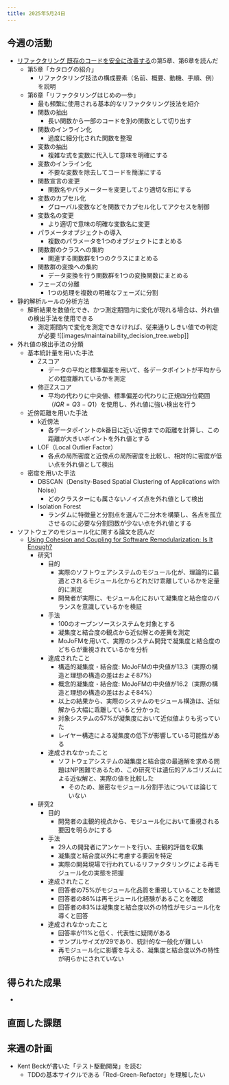 ```yaml
---
title: 2025年5月24日
---
```

## 今週の活動
- [リファクタリング 既存のコードを安全に改善する](https://www.ohmsha.co.jp/book/9784274224546/)の第5章、第6章を読んだ
	- 第5章「カタログの紹介」
		- リファクタリング技法の構成要素（名前、概要、動機、手順、例）を説明
	- 第6章「リファクタリングはじめの一歩」
		- 最も頻繁に使用される基本的なリファクタリング技法を紹介
		- 関数の抽出
			- 長い関数から一部のコードを別の関数として切り出す
		- 関数のインライン化
			- 過度に細分化された関数を整理
		- 変数の抽出
			- 複雑な式を変数に代入して意味を明確にする
		- 変数のインライン化
			- 不要な変数を除去してコードを簡潔にする
		- 関数宣言の変更
			- 関数名やパラメーターを変更してより適切な形にする
		- 変数のカプセル化
			- グローバル変数などを関数でカプセル化してアクセスを制御
		- 変数名の変更
			- より適切で意味の明確な変数名に変更
		- パラメータオブジェクトの導入
			- 複数のパラメータを1つのオブジェクトにまとめる
		- 関数群のクラスへの集約
			- 関連する関数群を1つのクラスにまとめる
		- 関数群の変換への集約
			- データ変換を行う関数群を1つの変換関数にまとめる
		- フェーズの分離
			- 1つの処理を複数の明確なフェーズに分割
- 静的解析ルールの分析方法
	- 解析結果を数値化でき、かつ測定期間内に変化が現れる場合は、外れ値の検出手法を使用できる
		- 測定期間内で変化を測定できなければ、従来通りしきい値での判定が必要
![[images/maintainability_decision_tree.webp]]
- 外れ値の検出手法の分類
	- 基本統計量を用いた手法
		- Zスコア
			- データの平均と標準偏差を用いて、各データポイントが平均からどの程度離れているかを測定
		- 修正Zスコア
			- 平均の代わりに中央値、標準偏差の代わりに正規四分位範囲（$IQR = Q3 - Q1$）を使用し、外れ値に強い検出を行う
	- 近傍距離を用いた手法
		- k近傍法
			- 各データポイントのk番目に近い近傍までの距離を計算し、この距離が大きいポイントを外れ値とする
		- LOF（Local Outlier Factor）
			- 各点の局所密度と近傍点の局所密度を比較し、相対的に密度が低い点を外れ値として検出
	- 密度を用いた手法
		- DBSCAN（Density-Based Spatial Clustering of Applications with Noise）
			- どのクラスターにも属さないノイズ点を外れ値として検出
		- Isolation Forest
			- ランダムに特徴量と分割点を選んで二分木を構築し、各点を孤立させるのに必要な分割回数が少ない点を外れ値とする
- ソフトウェアのモジュール化に関する論文を読んだ
	- [Using Cohesion and Coupling for Software Remodularization: Is It Enough?](https://dl.acm.org/doi/10.1145/2928268)
		- 研究1
			- 目的
				- 実際のソフトウェアシステムのモジュール化が、理論的に最適とされるモジュール化からどれだけ乖離しているかを定量的に測定
				- 開発者が実際に、モジュール化において凝集度と結合度のバランスを意識しているかを検証
			- 手法
				- 100のオープンソースシステムを対象とする
				- 凝集度と結合度の観点から近似解との差異を測定
				- MoJoFMを用いて、実際のシステム開発で凝集度と結合度のどちらが重視されているかを分析
			- 達成されたこと
				- 構造的凝集度・結合度: MoJoFMの中央値が13.3（実際の構造と理想の構造の差はおよそ87%）
				- 概念的凝集度・結合度: MoJoFMの中央値が16.2（実際の構造と理想の構造の差はおよそ84%）
				- 以上の結果から、実際のシステムのモジュール構造は、近似解から大幅に乖離していると分かった
				- 対象システムの57%が凝集度において近似値よりも劣っていた
				- レイヤー構造による凝集度の低下が影響している可能性がある
			- 達成されなかったこと
				- ソフトウェアシステムの凝集度と結合度の最適解を求める問題はNP困難であるため、この研究では遺伝的アルゴリズムによる近似解と、実際の値を比較した
					- そのため、厳密なモジュール分割手法については論じていない
		- 研究2
			- 目的
				- 開発者の主観的視点から、モジュール化において重視される要因を明らかにする
			- 手法
				- 29人の開発者にアンケートを行い、主観的評価を収集
				- 凝集度と結合度以外に考慮する要因を特定
				- 実際の開発現場で行われているリファクタリングによる再モジュール化の実態を把握
			- 達成されたこと
				- 回答者の75%がモジュール化品質を重視していることを確認
				- 回答者の86%は再モジュール化経験があることを確認
				- 回答者の83%は凝集度と結合度以外の特性がモジュール化を導くと回答
			- 達成されなかったこと
				- 回答率が11%と低く、代表性に疑問がある
				- サンプルサイズが29であり、統計的な一般化が難しい
				- 再モジュール化に影響を与える、凝集度と結合度以外の特性が明らかにされていない
## 得られた成果
- 
## 直面した課題
## 来週の計画
- Kent Beckが書いた「テスト駆動開発」を読む
	- TDDの基本サイクルである「Red-Green-Refactor」を理解したい